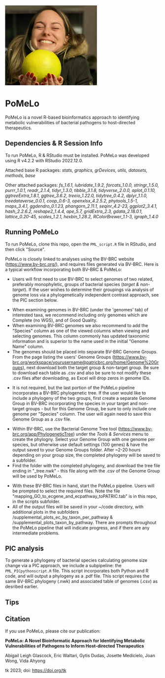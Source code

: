 ![](pomelo2.png)

# PoMeLo

PoMeLo is a novel R-based bioinformatics approach to identifying metabolic vulnerabilities of bacterial pathogens to host-directed therapeutics.

## Dependencies & R Session Info

To run PoMeLo, R & RStudio must be installed. PoMeLo was developed using R v4.2.2 with RStudio 2022.12.0.

Attached base R packages:	_stats, graphics, grDevices, utils, datasets, methods, base_

Other attached packages:
	_fs_1.6.1, lubridate_1.9.2, forcats_1.0.0, stringr_1.5.0, purrr_1.0.1, readr_2.1.4, tidyr_1.3.0, tibble_3.1.8, tidyverse_2.0.0, aplot_0.1.10, ggtreeExtra_1.8.1, ggtree_3.6.2, treeio_1.22.0, tidytree_0.4.2, dplyr_1.1.0, treedataverse_0.0.1, coop_0.6-3, openxlsx_4.2.5.2, phytools_1.5-1, maps_3.4.1, ggdendro_0.1.23, phangorn_2.11.1, seqinr_4.2-23, ggplot2_3.4.1, hash_2.2.6.2, reshape2_1.4.4, ape_5.7, gridExtra_2.3, gdata_2.18.0.1, lattice_0.20-45, scales_1.2.1, hexbin_1.28.2, RColorBrewer_1.1-3, igraph_1.4.0_

## Running PoMeLo

To run PoMeLo, clone this repo, open the ```PML_script.R``` file in RStudio, and then click "Source".

PoMeLo is closely linked to analyses using the BV-BRC website (https://www.bv-brc.org/), and requires files generated via BV-BRC. Here is a typical workflow incorporating both BV-BRC & PoMeLo:

* Users will first need to use BV-BRC to select genomes of two related, preferably monophyletic, groups of bacterial species (_target & non-target_). If the user wishes to determine their groupings via analysis of genome loss via a phylogenetically independent contrast approach, see the PIC section below.
 + When examining genomes in BV-BRC (under the 'genomes' tab) of interested taxa, we recommend including only genomes which are Complete (no WGS), and of Good Quality.
 + When examining BV-BRC genomes we also recommend to add the "Species" column as one of the viewed columns when viewing and selecting genomes. This column commonly has updated taxonomic information and is superior to the name used in the initial "Genome Name" column.
 + The genomes should be placed into separate BV-BRC Genome Groups. From the page listing the users' Genome Groups (https://www.bv-brc.org/workspace/yourusername@patricbrc.org/home/Genome%20Groups), next download both the target group & non-target group. Be sure to download each table as .csv and also be sure to not modify these .csv files after downloading, as Excel will drop zeros in genome IDs.
* It is not required, but the last portion of the PoMeLo pipeline incorporates a BV-BRC phylogenetic tree. If the user would like to include a phylogeny of the two groups, first create a separate Genome Group in BV-BRC incorporating the species in your target and non-target groups - but for this Genome Group, be sure to only include one genome per "Species" column. The user will again need to save this Genome Group as a .csv file.
 + Within BV-BRC, use the Bacterial Genome Tree tool (https://www.bv-brc.org/app/PhylogeneticTree) under the _Tools & Services_ menu to create the phylogny. Select your Genome Group with one genome per species, but otherwise use default settings (100 genes) & have the output saved to your Genome Groups folder. After ~2-20 hours depending on your group size, the completed phylogeny will be saved to a subfolder.
 + Find the folder with the completed phylogeny, and download the tree file ending in "_tree.nwk" - this file along with the .csv of the Genome Group will be used by PoMeLo.
* With these BV-BRC files in hand, start the PoMeLo pipeline. Users will be prompted to select the required files. Note the file "mapping_GO_to_ecgene_and_ecpathway_toPATRIC.tab" is in this repo, in the scripts subfolder.
* All of the output files will be saved in your ~/code directory, with additional plots in the subfolders /supplemental_plots_ec_by_taxon_per_pathway & /supplemental_plots_taxon_by_pathway. There are prompts throughout the PoMeLo pipeline that will indicate progress, and if there are any intermediate problems.

## PIC analysis

To generate a phylogeny of bacterial species calculating genome size change via a PIC approach, we include a subpipeline: the ```PML_PICpythonscript.R``` file. This script incorporates both Python and R code, and will output a phylogeny as a .pdf file.  This script requires the same BV-BRC phylogeny (.nwk) and associated table of genomes (.csv) as desribed earlier.

## Tips


## Citation
If you use PoMeLo, please cite our publication:

**PoMeLo: A Novel Bioinformatic Approach for Identifying Metabolic Vulnerabilities of Pathogens to Inform Host-directed Therapeutics**

Abigail Leigh Glascock, Eric Waltari, Gytis Dudas, Josette Medicielo, Joan Wong, Vida Ahyong

tk 2023; doi: https://doi.org/tk
